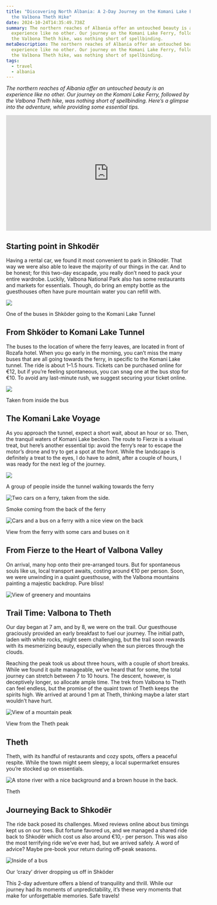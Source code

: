 ```yaml
---
title: "Discovering North Albania: A 2-Day Journey on the Komani Lake Ferry &
  the Valbona Theth Hike"
date: 2024-10-24T14:35:49.738Z
summary: The northern reaches of Albania offer an untouched beauty is an
  experience like no other. Our journey on the Komani Lake Ferry, followed by
  the Valbona Theth hike, was nothing short of spellbinding.
metaDescription: The northern reaches of Albania offer an untouched beauty is an
  experience like no other. Our journey on the Komani Lake Ferry, followed by
  the Valbona Theth hike, was nothing short of spellbinding.
tags:
  - travel
  - albania
---
```

*The northern reaches of Albania offer an untouched beauty is an experience like no other. Our journey on the Komani Lake Ferry, followed by the Valbona Theth hike, was nothing short of spellbinding. Here’s a glimpse into the adventure, while providing some essential tips.*

<iframe width="560" height="315" src="https://www.youtube.com/embed/shwqqXpD_Wg?si=VU2eq_81vVzd22bv" title="YouTube video player" frameborder="0" allow="accelerometer; autoplay; clipboard-write; encrypted-media; gyroscope; picture-in-picture; web-share" referrerpolicy="strict-origin-when-cross-origin" allowfullscreen></iframe>

## **Starting point in Shkodër**

Having a rental car, we found it most convenient to park in Shkodër. That way we were also able to leave the majority of our things in the car. And to be honest; for this two-day escapade, you really don’t need to pack your entire wardrobe. Luckily, Valbona National Park also has some restaurants and markets for essentials. Though, do bring an empty bottle as the guesthouses often have pure mountain water you can refill with.

![](https://miro.medium.com/v2/resize:fit:1400/1*rFQdj5blooH2RQ-OvVsC2w.jpeg)

One of the buses in Shköder going to the Komani Lake Tunnel

## **From Shköder to Komani Lake Tunnel**

The buses to the location of where the ferry leaves, are located in front of Rozafa hotel. When you go early in the morning, you can’t miss the many buses that are all going towards the ferry, in specific to the Komani Lake tunnel. The ride is about 1–1.5 hours. Tickets can be purchased online for €12, but if you’re feeling spontaneous, you can snag one at the bus stop for €10. To avoid any last-minute rush, we suggest securing your ticket online.

![](https://miro.medium.com/v2/resize:fit:1400/1*GYTScK3YohFUIOxNUEyCkA.jpeg)

Taken from inside the bus

## **The Komani Lake Voyage**

As you approach the tunnel, expect a short wait, about an hour or so. Then, the tranquil waters of Komani Lake beckon. The route to Fierze is a visual treat, but here’s another essential tip: avoid the ferry’s rear to escape the motor’s drone and try to get a spot at the front. While the landscape is definitely a treat to the eyes, I do have to admit, after a couple of hours, I was ready for the next leg of the journey.

![](https://miro.medium.com/v2/resize:fit:1400/1*fG9un1dpyQF9px5DjQWzlQ.jpeg)

A group of people inside the tunnel walking towards the ferry

![Two cars on a ferry, taken from the side.](https://miro.medium.com/v2/resize:fit:1400/1*208Xnr3ItqIf1xqWGSQPaw.jpeg)

Smoke coming from the back of the ferry

![Cars and a bus on a ferry with a nice view on the back](https://miro.medium.com/v2/resize:fit:1400/1*i0_lfzE2nxHvNNdTRrrouA.jpeg)

View from the ferry with some cars and buses on it

## **From Fierze to the Heart of Valbona Valley**

On arrival, many hop onto their pre-arranged tours. But for spontaneous souls like us, local transport awaits, costing around €10 per person. Soon, we were unwinding in a quaint guesthouse, with the Valbona mountains painting a majestic backdrop. Pure bliss!

![View of greenery and mountains](https://miro.medium.com/v2/resize:fit:1400/1*_r9GvW-FkhRonB6w9vhdOg.jpeg)

## **Trail Time: Valbona to Theth**

Our day began at 7 am, and by 8, we were on the trail. Our guesthouse graciously provided an early breakfast to fuel our journey. The initial path, laden with white rocks, might seem challenging, but the trail soon rewards with its mesmerizing beauty, especially when the sun pierces through the clouds.

Reaching the peak took us about three hours, with a couple of short breaks. While we found it quite manageable, we’ve heard that for some, the total journey can stretch between 7 to 10 hours. The descent, however, is deceptively longer, so allocate ample time. The trek from Valbona to Theth can feel endless, but the promise of the quaint town of Theth keeps the spirits high. We arrived at around 1 pm at Theth, thinking maybe a later start wouldn’t have hurt.

![View of a mountain peak](https://miro.medium.com/v2/resize:fit:1400/1*PNkGhvpHtnnjXxg0BAmbSQ.jpeg)

View from the Theth peak

## **Theth**

Theth, with its handful of restaurants and cozy spots, offers a peaceful respite. While the town might seem sleepy, a local supermarket ensures you’re stocked up on essentials.

![A stone river with a nice background and a brown house in the back.](https://miro.medium.com/v2/resize:fit:1400/1*SfQtXkQm676dXv5H4fwmBw.jpeg)

Theth

## **Journeying Back to Shkodër**

The ride back posed its challenges. Mixed reviews online about bus timings kept us on our toes. But fortune favored us, and we managed a shared ride back to Shkodër which cost us also around €10,- per person. This was also the most terrifying ride we’ve ever had, but we arrived safely. A word of advice? Maybe pre-book your return during off-peak seasons.

![Inside of a bus](https://miro.medium.com/v2/resize:fit:1400/1*RO_oRdXApv1xwupgk2LqeA.jpeg)

Our ‘crazy’ driver dropping us off in Shköder

This 2-day adventure offers a blend of tranquility and thrill. While our journey had its moments of unpredictability, it’s these very moments that make for unforgettable memories. Safe travels!